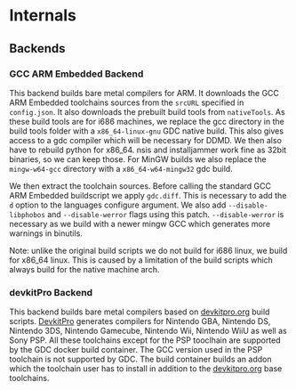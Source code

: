 Internals
========

Backends
--------

### GCC ARM Embedded Backend

This backend builds bare metal compilers for ARM. It downloads the GCC
ARM Embedded toolchains sources from the `srcURL` specified in `config.json`.
It also downloads the prebuilt build tools from `nativeTools`. As these build
tools are for i686 machines, we replace the gcc directory in the build tools folder
with a `x86_64-linux-gnu` GDC native build. This also gives access to a gdc
compiler which will be necessary for DDMD. We then also have to rebuild
python for x86_64. nsis and installjammer work fine as 32bit binaries, so
we can keep those. For MinGW builds we also replace the `mingw-w64-gcc`
directory with a `x86_64-w64-mingw32` gdc build.

We then extract the toolchain sources. Before calling the standard GCC
ARM Embedded buildscript we apply `gdc.diff`. This is necessary to add
the `d` option to the languages configure argument. We also add `--disable-libphobos`
and `--disable-werror` flags using this patch. `--disable-werror` is
necessary as we build with a newer mingw GCC which generates more warnings
in binutils.

Note: unlike the original build scripts we do not build for i686 linux,
we build for x86_64 linux. This is caused by a limitation of the build
scripts which always build for the native machine arch.

### devkitPro Backend

This backend builds bare metal compilers based on [devkitpro.org][1]
build scripts. [DevkitPro][1] generates compilers for Nintendo GBA,
Nintendo DS, Nintendo 3DS, Nintendo Gamecube, Nintendo Wii, Nintendo WiiU
as well as Sony PSP. All these toolchains except for the PSP tooclhain are
supported by the GDC docker build container. The GCC version used in the
PSP toolchain is not supported by GDC. The build container builds an addon
which the toolchain user has to install in addition to the
[devkitpro.org][1] base toolchains.


[1]: https://devkitpro.org/
